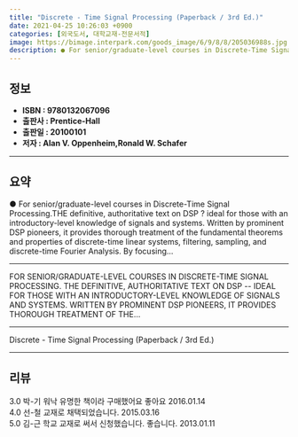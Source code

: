```yaml
---
title: "Discrete - Time Signal Processing (Paperback / 3rd Ed.)"
date: 2021-04-25 10:26:03 +0900
categories: [외국도서, 대학교재-전문서적]
image: https://bimage.interpark.com/goods_image/6/9/8/8/205036988s.jpg
description: ● For senior/graduate-level courses in Discrete-Time Signal Processing.THE definitive, authoritative text on DSP ? ideal for those with an introductory-level k
---
```


## **정보**

- **ISBN : 9780132067096**
- **출판사 : Prentice-Hall**
- **출판일 : 20100101**
- **저자 : Alan V. Oppenheim,Ronald W. Schafer**

------



## **요약**

●  For senior/graduate-level courses in Discrete-Time Signal Processing.THE definitive, authoritative text on DSP ? ideal for those with an introductory-level knowledge of signals and systems. Written by prominent DSP pioneers, it provides thorough treatment of the fundamental theorems and properties of discrete-time linear systems, filtering, sampling, and discrete-time Fourier Analysis. By focusing...

------

FOR SENIOR/GRADUATE-LEVEL COURSES IN DISCRETE-TIME SIGNAL PROCESSING. THE DEFINITIVE, AUTHORITATIVE TEXT ON DSP -- IDEAL FOR THOSE WITH AN INTRODUCTORY-LEVEL KNOWLEDGE OF SIGNALS AND SYSTEMS. WRITTEN BY PROMINENT DSP PIONEERS, IT PROVIDES THOROUGH TREATMENT OF THE... 

------


Discrete - Time Signal Processing (Paperback / 3rd Ed.) 

------


## **리뷰** 

3.0 박-기 워낙 유명한 책이라 구매했어요 좋아요 2016.01.14 <br/>4.0 선-철 교재로 채택되었습니다. 2015.03.16 <br/>5.0 김-근 학교 교재로 써서 신청했습니다. 좋습니다. 2013.01.11 <br/>